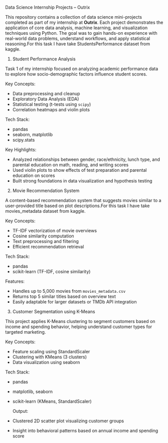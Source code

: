  Data Science Internship Projects – Outrix

This repository contains a collection of data science mini-projects completed as part of my internship at **Outrix**. Each project demonstrates the application of core data analysis, machine learning, and visualization techniques using Python. The goal was to gain hands-on experience with real-world data problems, understand workflows, and apply statistical reasoning.For this task I have take StudentsPerformance dataset from kaggle.

 1. Student Performance Analysis

Task 1 of my internship focused on analyzing academic performance data to explore how socio-demographic factors influence student scores.

Key Concepts:
- Data preprocessing and cleanup
- Exploratory Data Analysis (EDA)
- Statistical testing (t-tests using `scipy`)
- Correlation heatmaps and violin plots

Tech Stack:
- pandas
- seaborn, matplotlib
- scipy.stats

 Key Highlights:
- Analyzed relationships between gender, race/ethnicity, lunch type, and parental education on math, reading, and writing scores
- Used violin plots to show effects of test preparation and parental education on scores
- Built strong foundations in data visualization and hypothesis testing



2. Movie Recommendation System

A content-based recommendation system that suggests movies similar to a user-provided title based on plot descriptions.For this task I have take movies_metadata dataset from kaggle.


 Key Concepts:
- TF-IDF vectorization of movie overviews
- Cosine similarity computation
- Text preprocessing and filtering
- Efficient recommendation retrieval

Tech Stack:
- pandas
- scikit-learn (TF-IDF, cosine similarity)

 Features:
- Handles up to 5,000 movies from `movies_metadata.csv`
- Returns top 5 similar titles based on overview text
- Easily adaptable for larger datasets or TMDb API integration



3. Customer Segmentation using K-Means

This project applies K-Means clustering to segment customers based on income and spending behavior, helping understand customer types for targeted marketing.

 Key Concepts:
- Feature scaling using StandardScaler
- Clustering with KMeans (3 clusters)
- Data visualization using seaborn

 Tech Stack:
- pandas
- matplotlib, seaborn
- scikit-learn (KMeans, StandardScaler)

   Output:
- Clustered 2D scatter plot visualizing customer groups
- Insight into behavioral patterns based on annual income and spending score



